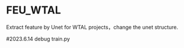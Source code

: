 # FEU_WTAL 
Extract feature by Unet for WTAL projects，change the unet structure.

#2023.6.14
debug train.py
